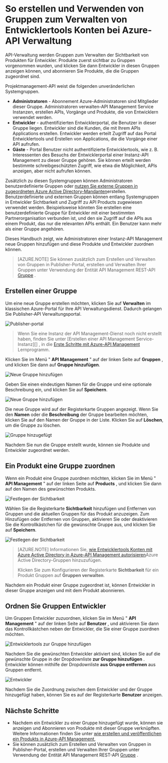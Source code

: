 <properties 
    pageTitle="So erstellen und Verwenden von Gruppen zum Verwalten von Entwicklertools Konten bei Azure-API Verwaltung" 
    description="Informationen Sie zum Verwenden von Gruppen in Azure-API Management Entwicklertools-Konten verwalten" 
    services="api-management" 
    documentationCenter="" 
    authors="steved0x" 
    manager="erikre" 
    editor=""/>

<tags 
    ms.service="api-management" 
    ms.workload="mobile" 
    ms.tgt_pltfrm="na" 
    ms.devlang="na" 
    ms.topic="article" 
    ms.date="10/25/2016" 
    ms.author="sdanie"/>

# <a name="how-to-create-and-use-groups-to-manage-developer-accounts-in-azure-api-management"></a>So erstellen und Verwenden von Gruppen zum Verwalten von Entwicklertools Konten bei Azure-API Verwaltung

API-Verwaltung werden Gruppen zum Verwalten der Sichtbarkeit von Produkten für Entwickler. Produkte zuerst sichtbar zu Gruppen vorgenommen wurden, und klicken Sie dann Entwickler in diesen Gruppen anzeigen können, und abonnieren Sie Produkte, die die Gruppen zugeordnet sind. 

Projektmanagement-API weist die folgenden unveränderlichen Systemgruppen.

-   **Administratoren** - Abonnement Azure-Administratoren sind Mitglieder dieser Gruppe. Administratoren verwalten-API Management Service Instanzen, erstellen APIs, Vorgänge und Produkte, die von Entwicklern verwendet werden.
-   **Entwickler** - authentifizierten Entwicklerportal, die Benutzer in dieser Gruppe liegen. Entwickler sind die Kunden, die mit Ihrem APIs Applications erstellen. Entwickler werden erteilt Zugriff auf das Portal Entwicklertools und Erstellen von Applications, die die Vorgänge einer API aufrufen.
-   **Gäste** - Portal Benutzer nicht authentifizierte Entwicklertools, wie z. B. Interessenten des Besuchs der Entwicklerportal einer Instanz-API Management zu dieser Gruppe gehören. Sie können erteilt werden bestimmte schreibgeschützten Zugriff, wie etwa die Möglichkeit, APIs anzeigen, aber nicht aufrufen können.

Zusätzlich zu diesen Systemgruppen können Administratoren benutzerdefinierte Gruppen oder [nutzen Sie externe Gruppen in zugeordneten Azure Active Directory-Mandanten][]erstellen. Benutzerdefinierte und externen Gruppen können entlang Systemgruppen in Entwickler Sichtbarkeit und Zugriff zu API Products zugewiesen verwendet werden. Beispielsweise könnten Sie erstellen eine benutzerdefinierte Gruppe für Entwickler mit einer bestimmten Partnerorganisation verbunden ist, und den sie Zugriff auf die APIs aus einem Produkt, das nur die relevanten APIs enthält. Ein Benutzer kann mehr als einer Gruppe angehören.

Dieses Handbuch zeigt, wie Administratoren einer Instanz-API Management neue Gruppen hinzufügen und diese Produkte und Entwickler zuordnen können.

>[AZURE.NOTE] Sie können zusätzlich zum Erstellen und Verwalten von Gruppen in Publisher-Portal, erstellen und Verwalten Ihrer Gruppen unter Verwendung der Entität API Management REST-API [Gruppe](https://msdn.microsoft.com/library/azure/dn776329.aspx) .

## <a name="create-group"> </a>Erstellen einer Gruppe

Um eine neue Gruppe erstellen möchten, klicken Sie auf **Verwalten** im klassischen Azure-Portal für Ihre API Verwaltungsdienst. Dadurch gelangen Sie Publisher-API Verwaltungsportal.

![Publisher-portal][api-management-management-console]

>Wenn Sie eine Instanz der API Management-Dienst noch nicht erstellt haben, finden Sie unter [Erstellen einer API Management Service-Instanz][] , in die [Erste Schritte mit Azure-API Management][] Lernprogramm.

Klicken Sie im Menü " **API Management** " auf der linken Seite auf **Gruppen** , und klicken Sie dann auf **Gruppe hinzufügen**.

![Neue Gruppe hinzufügen][api-management-add-group]

Geben Sie einen eindeutigen Namen für die Gruppe und eine optionale Beschreibung ein, und klicken Sie auf **Speichern**.

![Neue Gruppe hinzufügen][api-management-add-group-window]

Die neue Gruppe wird auf der Registerkarte Gruppen angezeigt. Wenn Sie den **Namen** oder die **Beschreibung** der Gruppe bearbeiten möchten, klicken Sie auf den Namen der Gruppe in der Liste. Klicken Sie auf **Löschen**, um die Gruppe zu löschen.

![Gruppe hinzugefügt][api-management-new-group]

Nachdem Sie nun die Gruppe erstellt wurde, können sie Produkte und Entwickler zugeordnet werden.

## <a name="associate-group-product"> </a>Ein Produkt eine Gruppe zuordnen

Wenn ein Produkt eine Gruppe zuordnen möchten, klicken Sie im Menü " **API Management** " auf der linken Seite auf **Products** , und klicken Sie dann auf den Namen des gewünschten Produkts.

![Festlegen der Sichtbarkeit][api-management-add-group-to-product]

Wählen Sie die Registerkarte **Sichtbarkeit** hinzufügen und Entfernen von Gruppen und die aktuellen Gruppen für das Produkt anzuzeigen. Zum Hinzufügen oder Entfernen von Gruppen, aktivieren Sie oder deaktivieren Sie die Kontrollkästchen für die gewünschte Gruppe aus, und klicken Sie auf **Speichern**.

![Festlegen der Sichtbarkeit][api-management-add-group-to-product-visibility]

>[AZURE.NOTE] Informationen Sie, [wie Entwicklertools Konten mit Azure Active Directory in Azure-API Management autorisieren](api-management-howto-aad.md)Azure Active Directory-Gruppen hinzuzufügen.
>
>Klicken Sie zum Konfigurieren der Registerkarte **Sichtbarkeit** für ein Produkt Gruppen auf **Gruppen verwalten**.

Nachdem ein Produkt einer Gruppe zugeordnet ist, können Entwickler in dieser Gruppe anzeigen und mit dem Produkt abonnieren.

## <a name="associate-group-developer"> </a>Ordnen Sie Gruppen Entwickler

Um Gruppen Entwickler zuzuordnen, klicken Sie im Menü " **API Management** " auf der linken Seite auf **Benutzer** , und aktivieren Sie dann das Kontrollkästchen neben der Entwickler, die Sie einer Gruppe zuordnen möchten.

![Entwicklertools zur Gruppe hinzufügen][api-management-add-group-to-developer]

Nachdem Sie die gewünschten Entwickler aktiviert sind, klicken Sie auf die gewünschte Gruppe in der Dropdownliste **zur Gruppe hinzufügen** . Entwickler können mithilfe der Dropdownliste **aus Gruppe entfernen** aus Gruppen entfernt. 

![Entwickler][api-management-add-group-to-developer-saved]

Nachdem Sie die Zuordnung zwischen dem Entwickler und der Gruppe hinzugefügt haben, können Sie es auf der Registerkarte **Benutzer** anzeigen.


## <a name="next-steps"> </a>Nächste Schritte

-   Nachdem ein Entwickler zu einer Gruppe hinzugefügt wurde, können sie anzeigen und Abonnieren von Produkte mit dieser Gruppe verknüpften. Weitere Informationen finden Sie unter [wie erstellen und veröffentlichen ein Produkts in Azure-API Management][],
-   Sie können zusätzlich zum Erstellen und Verwalten von Gruppen in Publisher-Portal, erstellen und Verwalten Ihrer Gruppen unter Verwendung der Entität API Management REST-API [Gruppe](https://msdn.microsoft.com/library/azure/dn776329.aspx) .


[api-management-management-console]: ./media/api-management-howto-create-groups/api-management-management-console.png
[api-management-add-group]: ./media/api-management-howto-create-groups/api-management-add-group.png
[api-management-add-group-window]: ./media/api-management-howto-create-groups/api-management-add-group-window.png
[api-management-new-group]: ./media/api-management-howto-create-groups/api-management-new-group.png
[api-management-add-group-to-product]: ./media/api-management-howto-create-groups/api-management-add-group-to-product.png
[api-management-add-group-to-product-visibility]: ./media/api-management-howto-create-groups/api-management-add-group-to-product-visibility.png
[api-management-add-group-to-developer]: ./media/api-management-howto-create-groups/api-management-add-group-to-developer.png
[api-management-add-group-to-developer-saved]: ./media/api-management-howto-create-groups/api-management-add-group-to-developer-saved.png

[api-management-]: ./media/api-management-howto-create-groups/api-management-.png

[Create a group]: #create-group
[Associate a group with a product]: #associate-group-product
[Associate groups with developers]: #associate-group-developer
[Next steps]: #next-steps

[Wie erstellen und veröffentlichen ein Produkts in Azure-API Management]: api-management-howto-add-products.md

[Erste Schritte mit Azure-API Management]: api-management-get-started.md
[Erstellen Sie eine Instanz der API Management-Dienst]: api-management-get-started.md#create-service-instance
[Nutzen Sie externe Gruppen in zugeordneten Azure Active Directory-Mandanten]: api-management-howto-aad.md#how-to-add-an-external-azure-active-directory-group

